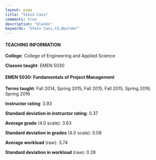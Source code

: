 ```yaml
---
layout: page
title: "Stein Cass" 
comments: true
description: "blanks"
keywords: "Stein Cass,CU,Boulder"
---
```

<head>
<script src="https://ajax.googleapis.com/ajax/libs/jquery/2.1.3/jquery.min.js"></script>
<script src="https://dl.dropboxusercontent.com/s/pc42nxpaw1ea4o9/highcharts.js?dl=0"></script>
<!-- <script src="../assets/js/highcharts.js"></script> -->
<style type="text/css">@font-face {
	font-family: "Bebas Neue";
	src: url(https://www.filehosting.org/file/details/544349/BebasNeue Regular.otf) format("opentype");
	}
	h1.Bebas { 
		font-family: "Bebas Neue", Verdana, Tahoma;
	}
</style>
</head>
	   
#### TEACHING INFORMATION

**College**: College of Engineering and Applied Science

**Classes taught**: EMEN 5030

#### EMEN 5030: Fundamentals of Project Management

**Terms taught**: Fall 2014, Spring 2015, Fall 2015, Fall 2015, Spring 2016, Spring 2016

**Instructor rating**: 3.93

**Standard deviation in instructor rating**: 0.37

**Average grade** (4.0 scale): 3.63

**Standard deviation in grades** (4.0 scale): 0.08

**Average workload** (raw): 3.74

**Standard deviation in workload** (raw): 0.28

